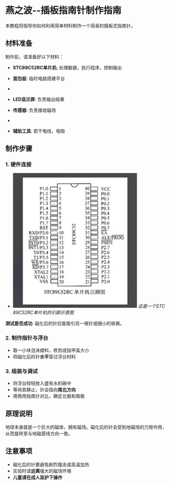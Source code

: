 # 燕之波--插板指南针制作指南

本教程将指导你如何利用简单材料制作一个简易的插板式指南针。

## 材料准备

制作前，请准备好以下材料：

- **STC89C52RC单片机**: 处理数据，执行程序，控制输出


- **面包板**: 临时电路搭建平台
- 
- **LED显示屏**: 负责输出结果

- **传感器**: 负责接收磁场

- 
- **辅助工具**: 若干电线，电阻

## 制作步骤



### 1. 硬件连接
- ![这是一个单片机](./picture/单片机引脚.png)
*这是一个STC 89C52RC单片机的引脚示意图*

**测试是否成功**: 磁化后的针应能吸引另一根针或细小的铁屑。

### 2. 制作指针与浮台
- 取一小块泡沫塑料，修剪成指甲盖大小
- 将磁化后的针**水平**穿过浮台材料

### 3. 组装与调试
- 将浮台轻轻放入盛有水的碗中
- 等待其静止，针会指向**南北方向**
- 用商用指南针对比，确定北极和南极

## 原理说明

地球本身就是一个巨大的磁体，拥有磁场。磁化后的针会受到地磁场的力矩作用，从而旋转至与地磁感线方向一致。

## 注意事项

- 磁化后的针要避免剧烈撞击或高温加热
- 实验时请**远离**强大的磁场环境
- **儿童请在成人监护下操作**
